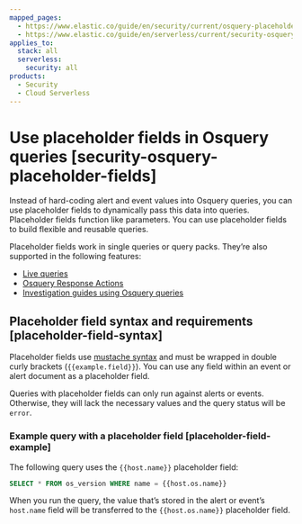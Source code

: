 ```yaml
---
mapped_pages:
  - https://www.elastic.co/guide/en/security/current/osquery-placeholder-fields.html
  - https://www.elastic.co/guide/en/serverless/current/security-osquery-placeholder-fields.html
applies_to:
  stack: all
  serverless:
    security: all
products:
  - Security
  - Cloud Serverless
---
```


# Use placeholder fields in Osquery queries [security-osquery-placeholder-fields]

Instead of hard-coding alert and event values into Osquery queries, you can use placeholder fields to dynamically pass this data into queries. Placeholder fields function like parameters. You can use placeholder fields to build flexible and reusable queries.

Placeholder fields work in single queries or query packs. They’re also supported in the following features:

* [Live queries](/solutions/security/investigate/run-osquery-from-alerts.md)
* [Osquery Response Actions](/solutions/security/investigate/add-osquery-response-actions.md)
* [Investigation guides using Osquery queries](/solutions/security/investigate/run-osquery-from-investigation-guides.md)


## Placeholder field syntax and requirements [placeholder-field-syntax]

Placeholder fields use [mustache syntax](http://mustache.github.io/) and must be wrapped in double curly brackets (`{{example.field}}`). You can use any field within an event or alert document as a placeholder field.

Queries with placeholder fields can only run against alerts or events. Otherwise, they will lack the necessary values and the query status will be `error`.


### Example query with a placeholder field [placeholder-field-example]

The following query uses the `{{host.name}}` placeholder field:

```sql
SELECT * FROM os_version WHERE name = {{host.os.name}}
```

When you run the query, the value that’s stored in the alert or event’s `host.name` field will be transferred to the `{{host.os.name}}` placeholder field.

